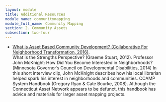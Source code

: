 ```yaml
---
layout: module
title: Additional Resources
module_name: communitymapping
module_full_name: Community Mapping
section: 2. Community Assets
subsection: two-four
---
```


<ul>
<li><a href="https://resources.depaul.edu/abcd-institute/resources/Documents/WhatisAssetBasedCommunityDevelopment.pdf" target="_blank">What is Asset Based Community Development? (Collaborative For Neighborhood Transformation, 2016)</a>.</li>
What is the Strengths Perspective? (Graeme Stuart, 2012).
Professor John McKnight: How Did You Become Interested in Neighborhoods? (Minnesota Governor’s Council on Developmental Disabilities, 2014) In this short interview clip, John McKnight describes how his local librarian helped spark his interest in neighborhoods and communities.
CCAMP System Handbook (Gregory Ryan & Cate Bourke, 2008). Although the Connecticut Asset Network appears to be defunct, this handbook has advice and materials for larger asset mapping projects.
